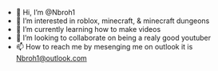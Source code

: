 - 👋 Hi, I’m @Nbroh1
- 👀 I’m interested in roblox, minecraft, & minecraft dungeons
- 🌱 I’m currently learning how to make videos
- 💞️ I’m looking to collaborate on being a realy good youtuber
- 📫 How to reach me by mesenging me on outlook it is Nbroh1@outlook.com

<!---
Nbroh1/Nbroh1 is a ✨ special ✨ repository because its `README.md` (this file) appears on your GitHub profile.
You can click the Preview link to take a look at your changes.
--->

